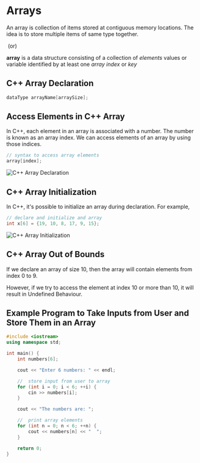 # Arrays

An array is collection of items stored at contiguous memory locations. The idea is to store multiple items of same type together. 

​																				(or)

 **array** is a data structure consisting of a collection of *elements* values or variable  identified by at least one *array index* or *key*



## C++ Array Declaration

```cpp
dataType arrayName[arraySize];
```

## Access Elements in C++ Array

In C++, each element in an array is associated with a number. The number is known as an array index. We can access elements of an array by using those indices.

```cpp
// syntax to access array elements
array[index];
```

<img src='https://cdn.programiz.com/sites/tutorial2program/files/cpp-array-declaration.png' alt="C++ Array Declaration"/>

## C++ Array Initialization

In C++, it's possible to initialize an array during declaration. For example,

```cpp
// declare and initialize and array
int x[6] = {19, 10, 8, 17, 9, 15};
```

<img src='https://cdn.programiz.com/sites/tutorial2program/files/cpp-array-initialization.png' alt="C++ Array Initialization"/>



## C++ Array Out of Bounds

If we declare an array of size 10, then the array will contain elements from index 0 to 9.

However, if we try to access the element at index 10 or more than 10, it will result in Undefined Behaviour.



## Example Program to Take Inputs from User and Store Them in an Array

```cpp
#include <iostream>
using namespace std;

int main() {
    int numbers[6];

    cout << "Enter 6 numbers: " << endl;

    //  store input from user to array
    for (int i = 0; i < 6; ++i) {
        cin >> numbers[i];
    }

    cout << "The numbers are: ";

    //  print array elements
    for (int n = 0; n < 6; ++n) {
        cout << numbers[n] << "  ";
    }

    return 0;
}
```


